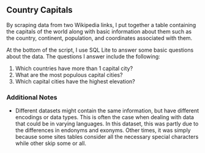 ## Country Capitals

By scraping data from two Wikipedia links, I put together a table containing the capitals of the world along with basic information about them such as the country, continent, population, and coordinates associated with them.

At the bottom of the script, I use SQL Lite to answer some basic questions about the data. The questions I answer include the following:

1. Which countries have more than 1 capital city?
2. What are the most populous capital cities?
3. Which capital cities have the highest elevation?

### Additional Notes

- Different datasets might contain the same information, but have different encodings or data types. This is often the case when dealing with data that could be in varying languages. In this dataset, this was partly due to the differences in endonyms and exonyms. Other times, it was simply because some sites tables consider all the necessary special characters while other skip some or all.
